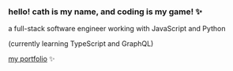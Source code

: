 ### hello! cath is my name, and coding is my game! ✨ 
a full-stack software engineer working with JavaScript and Python

(currently learning TypeScript and GraphQL)

[my portfolio](https://cathimn.github.io) ✨

<!--
**cathimn/cathimn** is a ✨ _special_ ✨ repository because its `README.md` (this file) appears on your GitHub profile.

Here are some ideas to get you started:

- 🔭 I’m currently working on ...
- 🌱 I’m currently learning ...
- 👯 I’m looking to collaborate on ...
- 🤔 I’m looking for help with ...
- 💬 Ask me about ...
- 📫 How to reach me: ...
- 😄 Pronouns: ...
- ⚡ Fun fact: ...
-->
